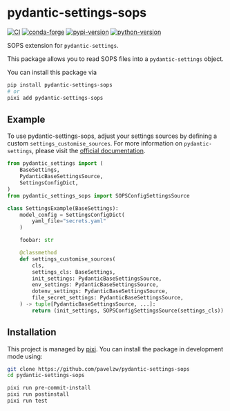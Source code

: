 # pydantic-settings-sops

[![CI](https://img.shields.io/github/actions/workflow/status/pavelzw/pydantic-settings-sops/ci.yml?style=flat-square&branch=main)](https://github.com/pavelzw/pydantic-settings-sops/actions/workflows/ci.yml)
[![conda-forge](https://img.shields.io/conda/vn/conda-forge/pydantic-settings-sops?logoColor=white&logo=conda-forge&style=flat-square)](https://prefix.dev/channels/conda-forge/packages/pydantic-settings-sops)
[![pypi-version](https://img.shields.io/pypi/v/pydantic-settings-sops.svg?logo=pypi&logoColor=white&style=flat-square)](https://pypi.org/project/pydantic-settings-sops)
[![python-version](https://img.shields.io/pypi/pyversions/pydantic-settings-sops?logoColor=white&logo=python&style=flat-square)](https://pypi.org/project/pydantic-settings-sops)

SOPS extension for `pydantic-settings`.

This package allows you to read SOPS files into a `pydantic-settings` object.

You can install this package via 
```bash
pip install pydantic-settings-sops
# or
pixi add pydantic-settings-sops
```

## Example

To use pydantic-settings-sops, adjust your settings sources by defining a custom `settings_customise_sources`. 
For more information on `pydantic-settings`, please visit the [official documentation](https://docs.pydantic.dev/latest/concepts/pydantic_settings).

```py
from pydantic_settings import (
    BaseSettings,
    PydanticBaseSettingsSource,
    SettingsConfigDict,
)
from pydantic_settings_sops import SOPSConfigSettingsSource

class SettingsExample(BaseSettings):
    model_config = SettingsConfigDict(
        yaml_file="secrets.yaml"
    )

    foobar: str

    @classmethod
    def settings_customise_sources(
        cls,
        settings_cls: BaseSettings,
        init_settings: PydanticBaseSettingsSource,
        env_settings: PydanticBaseSettingsSource,
        dotenv_settings: PydanticBaseSettingsSource,
        file_secret_settings: PydanticBaseSettingsSource,
    ) -> tuple[PydanticBaseSettingsSource, ...]:
        return (init_settings, SOPSConfigSettingsSource(settings_cls))
```

## Installation

This project is managed by [pixi](https://pixi.sh).
You can install the package in development mode using:

```bash
git clone https://github.com/pavelzw/pydantic-settings-sops
cd pydantic-settings-sops

pixi run pre-commit-install
pixi run postinstall
pixi run test
```
